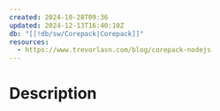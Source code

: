 ```yaml
---
created: 2024-10-28T09:36
updated: 2024-12-13T16:40:10Z
db: "[[!db/sw/Corepack|Corepack]]"
resources:
  - https://www.trevorlasn.com/blog/corepack-nodejs
---
```

# Description